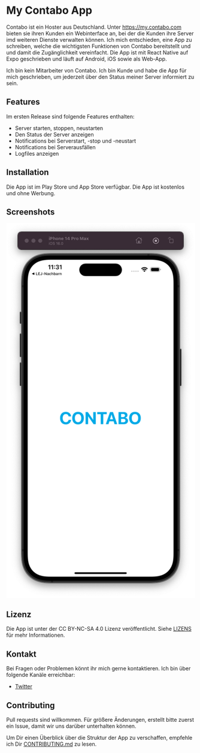 # My Contabo App

Contabo ist ein Hoster aus Deutschland. Unter https://my.contabo.com bieten sie ihren Kunden ein Webinterface an, bei der die Kunden ihre Server imd weiteren Dienste verwalten können. Ich mich entschieden, eine App zu schreiben, welche die wichtigsten Funktionen von Contabo bereitstellt und und damit die Zugänglichkeit vereinfacht. Die App ist mit React Native auf Expo geschrieben und läuft auf Android, iOS sowie als Web-App.

Ich bin kein Mitarbeiter von Contabo. Ich bin Kunde und habe die App für mich geschrieben, um jederzeit über den Status meiner Server informiert zu sein.

## Features

Im ersten Release sind folgende Features enthalten:

- Server starten, stoppen, neustarten
- Den Status der Server anzeigen
- Notifications bei Serverstart, -stop und -neustart
- Notifications bei Serverausfällen
- Logfiles anzeigen

## Installation

Die App ist im Play Store und App Store verfügbar. Die App ist kostenlos und ohne Werbung.

## Screenshots

![Splash Screen](docs/screenshots/screenshot-splashscreen.png)

## Lizenz

Die App ist unter der CC BY-NC-SA 4.0 Lizenz veröffentlicht. Siehe [LIZENS](https://creativecommons.org/licenses/by-nc-sa/4.0/) für mehr Informationen.

## Kontakt

Bei Fragen oder Problemen könnt ihr mich gerne kontaktieren. Ich bin über folgende Kanäle erreichbar:

- [Twitter](https://twitter.com/vergissberlin)

## Contributing

Pull requests sind willkommen. Für größere Änderungen, erstellt bitte zuerst ein Issue, damit wir uns darüber unterhalten können.

Um Dir einen Überblick über die Struktur der App zu verschaffen, empfehle ich Dir [CONTRIBUTING.md](CONTRIBUTING.md) zu lesen.
